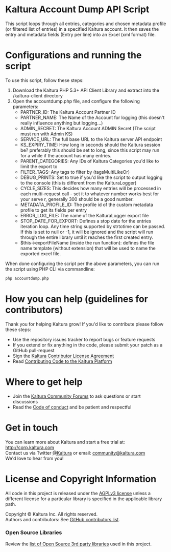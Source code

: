 # Kaltura Account Dump API Script
This script loops through all entries, categories and chosen metadata profile (or filtered list of entries) in a specified Kaltura account. It then saves the entry and metadata fields (Entry per line) into an Excel (xml format) file.

# Configurations and running the script
To use this script, follow these steps:

1. Download the Kaltura PHP 5.3+ API Client Library and extract into the /kaltura-client directory
2. Open the accountdump.php file, and configure the following parameters:  
	* PARTNER_ID: The Kaltura Account Partner ID
	* PARTNER_NAME: The Name of the Account for logging (this doesn't really influence anything but logging...)
	* ADMIN_SECRET: The Kaltura Account ADMIN Secret (The script must run with Admin KS)
	* SERVICE_URL: The full base URL to the Kaltura server API endpoint
	* KS_EXPIRY_TIME: How long in seconds should the Kaltura session be? preferably this should be set to long, since this script may run for a while if the account has many entries.
	* PARENT_CATEGORIES: Any IDs of Kaltura Categories you'd like to limit the export to
	* FILTER_TAGS: Any tags to filter by (tagsMultiLikeOr)
	* DEBUG_PRINTS: Set to true if you'd like the script to output logging to the console (this is different from the KalturaLogger)
	* CYCLE_SIZES: This decides how many entries will be processed in each multi-request call - set it to whatever number works best for your serve
	r, generally 300 should be a good number.
	* METADATA_PROFILE_ID: The profile id of the custom metadata profile to get its fields per entry
	* ERROR_LOG_FILE: The name of the KalturaLogger export file
	* STOP_DATE_FOR_EXPORT: Defines a stop date for the entries iteration loop. Any time string supported by strtotime can be passed. If this is set to null or -1, it will be ignored and the script will run through the entire library until it reaches the first created entry.
	* $this->exportFileName (inside the run function): defines the file name template (without extension) that will be used to name the exported excel file.
  
When done configuring the script per the above parameters, you can run the script using PHP CLI via commandline:  
```php
php accountdump.php
```

# How you can help (guidelines for contributors) 
Thank you for helping Kaltura grow! If you'd like to contribute please follow these steps:
* Use the repository issues tracker to report bugs or feature requests
* If you extend or fix anything in the code, please submit your patch as a GitHub pull-request
* Sign the [Kaltura Contributor License Agreement](https://agentcontribs.kaltura.org/)
* Read [Contributing Code to the Kaltura Platform](https://github.com/kaltura/platform-install-packages/blob/master/doc/Contributing-to-the-Kaltura-Platform.md)

# Where to get help
* Join the [Kaltura Community Forums](https://forum.kaltura.org/) to ask questions or start discussions
* Read the [Code of conduct](https://forum.kaltura.org/faq) and be patient and respectful

# Get in touch
You can learn more about Kaltura and start a free trial at: http://corp.kaltura.com    
Contact us via Twitter [@Kaltura](https://twitter.com/Kaltura) or email: community@kaltura.com  
We'd love to hear from you!

# License and Copyright Information
All code in this project is released under the [AGPLv3 license](http://www.gnu.org/licenses/agpl-3.0.html) unless a different license for a particular library is specified in the applicable library path.   

Copyright © Kaltura Inc. All rights reserved.   
Authors and contributors: See [GitHub contributors list](https://github.com/kaltura/mwEmbed/graphs/contributors).  

### Open Source Libraries
Review the [list of Open Source 3rd party libraries](open-source-libraries.md) used in this project.